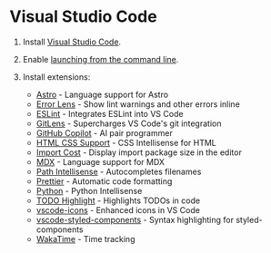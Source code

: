 # Visual Studio Code

1. Install [Visual Studio Code](https://code.visualstudio.com/).

1. Enable [launching from the command line](https://code.visualstudio.com/docs/setup/mac#_launching-from-the-command-line).

1. Install extensions:

   - [Astro](https://marketplace.visualstudio.com/items?itemName=astro-build.astro-vscode) - Language support for Astro
   - [Error Lens](https://marketplace.visualstudio.com/items?itemName=usernamehw.errorlens) - Show lint warnings and other errors inline
   - [ESLint](https://marketplace.visualstudio.com/items?itemName=dbaeumer.vscode-eslint) - Integrates ESLint into VS Code
   - [GitLens](https://gitlens.amod.io/) - Supercharges VS Code's git integration
   - [GitHub Copilot](https://marketplace.visualstudio.com/items?itemName=GitHub.copilot) - AI pair programmer
   - [HTML CSS Support](https://marketplace.visualstudio.com/items?itemName=ecmel.vscode-html-css) - CSS Intellisense for HTML
   - [Import Cost](https://marketplace.visualstudio.com/items?itemName=wix.vscode-import-cost) - Display import package size in the editor
   - [MDX](https://marketplace.visualstudio.com/items?itemName=unifiedjs.vscode-mdx) - Language support for MDX
   - [Path Intellisense](https://marketplace.visualstudio.com/items?itemName=christian-kohler.path-intellisense) - Autocompletes filenames
   - [Prettier](https://marketplace.visualstudio.com/items?itemName=esbenp.prettier-vscode) - Automatic code formatting
   - [Python](https://marketplace.visualstudio.com/items?itemName=ms-python.python) - Python Intellisense
   - [TODO Highlight](https://marketplace.visualstudio.com/items?itemName=wayou.vscode-todo-highlight) - Highlights TODOs in code
   - [vscode-icons](https://marketplace.visualstudio.com/items?itemName=vscode-icons-team.vscode-icons) - Enhanced icons in VS Code
   - [vscode-styled-components](https://marketplace.visualstudio.com/items?itemName=jpoissonnier.vscode-styled-components) - Syntax highlighting for styled-components
   - [WakaTime](https://marketplace.visualstudio.com/items?itemName=WakaTime.vscode-wakatime) - Time tracking
